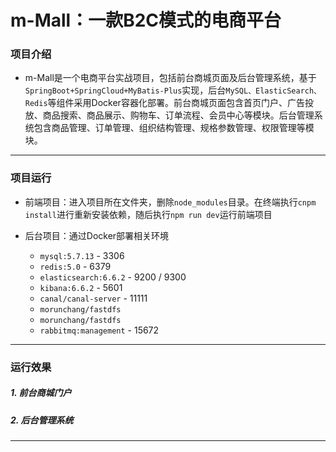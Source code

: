 # m-Mall：一款B2C模式的电商平台

### 项目介绍
- m-Mall是一个电商平台实战项目，包括前台商城页面及后台管理系统，基于`SpringBoot+SpringCloud+MyBatis-Plus`实现，后台`MySQL、ElasticSearch、Redis`等组件采用Docker容器化部署。前台商城页面包含首页门户、广告投放、商品搜索、商品展示、购物车、订单流程、会员中心等模块。后台管理系统包含商品管理、订单管理、组织结构管理、规格参数管理、权限管理等模块。
---
### 项目运行
- 前端项目：进入项目所在文件夹，删除`node_modules`目录。在终端执行`cnpm install`进行重新安装依赖，随后执行`npm run dev`运行前端项目

- 后台项目：通过Docker部署相关环境
  
  - `mysql:5.7.13` - 3306
  - `redis:5.0` - 6379
  - `elasticsearch:6.6.2` - 9200 / 9300
  - `kibana:6.6.2` - 5601
  - `canal/canal-server` - 11111
  - `morunchang/fastdfs`
  - `morunchang/fastdfs`
  - `rabbitmq:management` - 15672
---
### 运行效果
##### 1. 前台商城门户

##### 2. 后台管理系统

---
